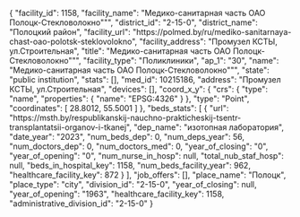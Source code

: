 {
    "facility_id": 1158,
    "facility_name": "Медико-санитарная часть ОАО Полоцк-Стекловолокно\"\"",
    "district_id": "2-15-0",
    "district_name": "Полоцкий район",
    "facility_url": "https:\/\/polmed.by\/ru\/mediko-sanitarnaya-chast-oao-polotsk-steklovolokno",
    "facility_address": "Промузел КСТЫ, ул.Строительная",
    "title": "Медико-санитарная часть ОАО Полоцк-Стекловолокно\"\"",
    "facility_type": "Поликлиники",
    "ap_1": "30",
    "name": "Медико-санитарная часть ОАО Полоцк-Стекловолокно\"\"",
    "state": "public institution",
    "stats": [],
    "med_id": 10215186,
    "address": "Промузел КСТЫ, ул.Строительная",
    "devices": [],
    "coord_x_y": {
        "crs": {
            "type": "name",
            "properties": {
                "name": "EPSG:4326"
            }
        },
        "type": "Point",
        "coordinates": [
            28.8012,
            55.5001
        ]
    },
    "beds_stats": [
        {
            "url": "https:\/\/msth.by\/respublikanskij-nauchno-prakticheskij-tsentr-transplantatsii-organov-i-tkanej",
            "dep_name": "изотопная лаборатория",
            "date_year": "2023",
            "num_beds_dep": 0,
            "num_deps_year": 56,
            "num_doctors_dep": 0,
            "num_doctors_med": 0,
            "year_of_closing": "0",
            "year_of_opening": "0",
            "num_nurse_in_hosp": null,
            "total_nub_staf_hosp": null,
            "beds_in_hospital_key": 1158,
            "num_beds_facility_year": 962,
            "healthcare_facility_key": 872
        }
    ],
    "job_offers": [],
    "place_name": "Полоцк",
    "place_type": "city",
    "division_id": "2-15-0",
    "year_of_closing": null,
    "year_of_opening": "1963",
    "healthcare_facility_key": 1158,
    "administrative_division_id": "2-15-0"
}